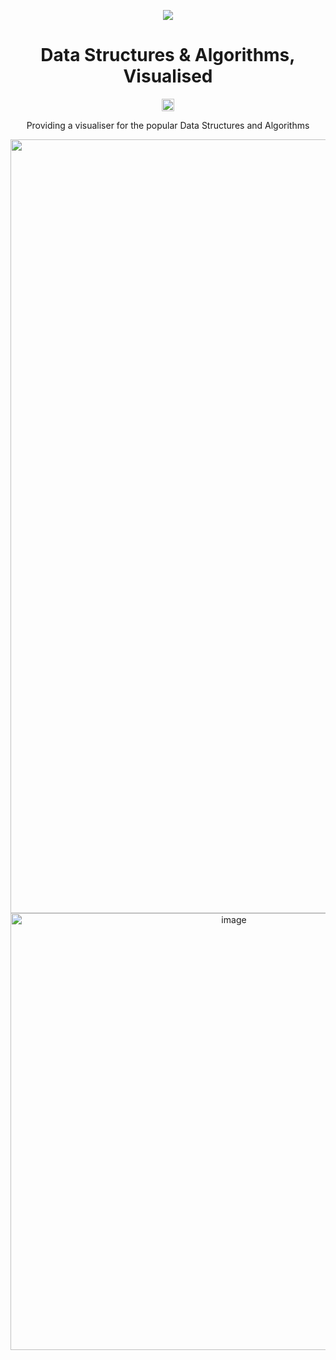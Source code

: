 <p align="center">
  <img src="https://avatars.githubusercontent.com/u/138057124?s=200&v=4" />
</p>
<h1 align="center">Data Structures & Algorithms, Visualised</h1>

<p align="center">
  <img src="https://www.pwa-shields.com/1.0.0/series/certified/purple.svg" alt="PWA Shields" height="20">
</p>

<p align="center">Providing a visualiser for the popular Data Structures and Algorithms</p>

<p align="center">
  <img width="1238" alt="image" src="https://github.com/user-attachments/assets/41bb0600-f418-4438-97c1-9a9101050f7d" />
  <img width="699" alt="image" src="https://github.com/user-attachments/assets/c919d916-6bc0-41e6-83eb-6d2e95dde9d8" />
</p>


